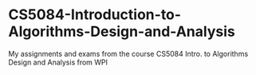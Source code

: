 # CS5084-Introduction-to-Algorithms-Design-and-Analysis
My assignments and exams from the course CS5084 Intro. to Algorithms Design and Analysis from WPI
